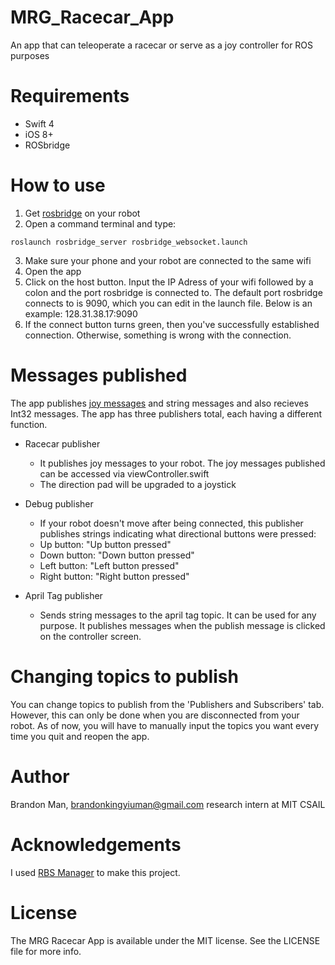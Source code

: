 # MRG_Racecar_App
An app that can teleoperate a racecar or serve as a joy controller for ROS purposes

# Requirements
* Swift 4
* iOS 8+
* ROSbridge

# How to use
1. Get [rosbridge](https://github.com/RobotWebTools/rosbridge_suite) on your robot
2. Open a command terminal and type: 
```
roslaunch rosbridge_server rosbridge_websocket.launch
```
3. Make sure your phone and your robot are connected to the same wifi
4. Open the app
5. Click on the host button. Input the IP Adress of your wifi followed by a colon and the port rosbridge is connected to. The default port rosbridge connects to is 9090, which you can edit in the launch file. Below is an example:
128.31.38.17:9090
6. If the connect button turns green, then you've successfully established connection. Otherwise, something is wrong with the connection.

# Messages published
The app publishes [joy messages](https://wiki.ros.org/joy) and string messages and also recieves Int32 messages. The app has three publishers total, each having a different function.
 * Racecar publisher
   - It publishes joy messages to your robot. The joy messages published can be accessed via viewController.swift
   - The direction pad will be upgraded to a joystick
 
 * Debug publisher
   - If your robot doesn't move after being connected, this publisher publishes strings indicating what directional buttons were pressed:
   - Up button: "Up button pressed"
   - Down button: "Down button pressed"
   - Left button: "Left button pressed"
   - Right button: "Right button pressed"

* April Tag publisher
  - Sends string messages to the april tag topic. It can be used for any purpose. It publishes messages when the publish message is clicked on the controller screen.

# Changing topics to publish 
You can change topics to publish from the 'Publishers and Subscribers' tab. However, this can only be done when you are disconnected from your robot. As of now, you will have to manually input the topics you want every time you quit and reopen the app.

# Author
Brandon Man, brandonkingyiuman@gmail.com
research intern at MIT CSAIL

# Acknowledgements
I used [RBS Manager](https://github.com/wesgood/RBSManager) to make this project. 

# License
The MRG Racecar App is available under the MIT license. See the LICENSE file for more info.

